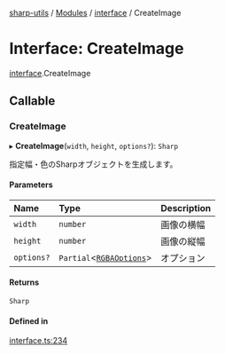 [sharp-utils](../README.md) / [Modules](../modules.md) / [interface](../modules/interface.md) / CreateImage

# Interface: CreateImage

[interface](../modules/interface.md).CreateImage

## Callable

### CreateImage

▸ **CreateImage**(`width`, `height`, `options?`): `Sharp`

指定幅・色のSharpオブジェクトを生成します。

#### Parameters

| Name | Type | Description |
| :------ | :------ | :------ |
| `width` | `number` | 画像の横幅 |
| `height` | `number` | 画像の縦幅 |
| `options?` | `Partial`<[`RGBAOptions`](interface.RGBAOptions.md)\> | オプション |

#### Returns

`Sharp`

#### Defined in

[interface.ts:234](https://github.com/Manju2367/sharpUtils/blob/ecfe1af/interface.ts#L234)
